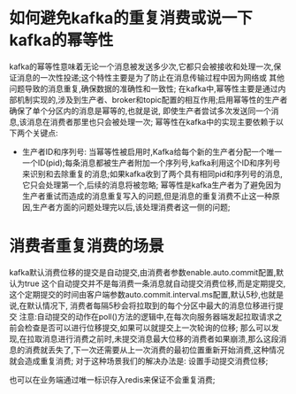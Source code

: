 # 如何避免kafka的重复消费或说一下kafka的幂等性
  kafka的幂等性意味着无论一个消息被发送多少次,它都只会被接收和处理一次,保证消息的一次性投递;这个特性主要是为了防止在消息传输过程中因为网络或
其他问题导致的消息重复,确保数据的准确性和一致性;
  在kafka中,幂等性主要是通过内部机制实现的,涉及到生产者、broker和topic配置的相互作用;启用幂等性的生产者确保了单个分区内的消息是幂等的,也就是说,
即使生产者尝试多次发送同一个消息,该消息在消费者那里也只会被处理一次;
  幂等性在kafka中的实现主要依赖于以下两个关键点:
  - 生产者ID和序列号: 当幂等性被启用时,Kafka给每个新的生产者分配一个唯一一个ID(pid);每条消息都被生产者附加一个序列号,kafka利用这个ID和序列号
                   来识别和去除重复的消息;如果kafka收到了两个具有相同pid和序列号的消息,它只会处理第一个,后续的消息将被忽略; 
  幂等性是kafka生产者为了避免因为生产者重试而造成的消息重复写入的问题,但是消息的重复消费不止这一种原因,生产者方面的问题处理完以后,该处理消费者这一侧的问题;

# 消费者重复消费的场景
  kafka默认消费位移的提交是自动提交,由消费者参数enable.auto.commit配置,默认为true
  这个自动提交并不是每消费一条消息就自动提交消费位移,而是定期提交,这个定期提交的时间由客户端参数auto.commit.interval.ms配置,默认5秒,也就是说,在默认情况下,
消费者每隔5秒会将拉取到的每个分区中最大的消息位移进行提交
  注意:自动提交的动作在poll()方法的逻辑中,在每次向服务器端发起拉取请求之前会检查是否可以进行位移提交,如果可以就提交上一次轮询的位移;
  那么可以发现,在拉取消息进行消费之前时,未提交消息最大位移的消费者如果崩溃,那么这段消息的消费就丢失了,下一次还需要从上一次消费的最初位置重新开始消费,这种情况就会造成重复消费;
  对于这种场景我们的解决办法是: 设置手动提交消费位移;
  
  也可以在业务端通过唯一标识存入redis来保证不会重复消费;